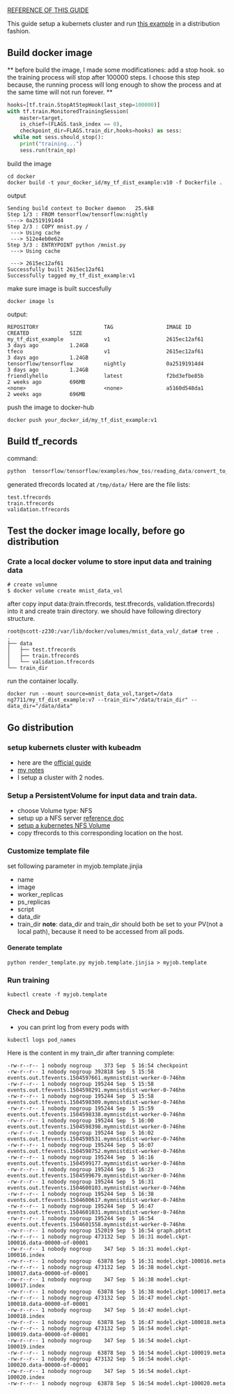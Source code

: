 [REFERENCE OF THIS GUIDE](https://github.com/tensorflow/ecosystem)

This guide setup  a kubernets cluster and run [this example](https://github.com/tensorflow/ecosystem/tree/master/kubernetes) in a distribution fashion.

## Build docker image
**
before build the image, I made some modificationes:
add a stop hook. so the training process will stop after 100000 steps.
I choose this step because, the running process will long enough to show the process and
at the same time will not run forever.
**
```python
hooks=[tf.train.StopAtStepHook(last_step=100000)]
with tf.train.MonitoredTrainingSession(
    master=target,
    is_chief=(FLAGS.task_index == 0),
    checkpoint_dir=FLAGS.train_dir,hooks=hooks) as sess:
  while not sess.should_stop():
    print("training...")
    sess.run(train_op)
```
build the image
```shell
cd docker
docker build -t your_docker_id/my_tf_dist_example:v10 -f Dockerfile .
```
output
```
Sending build context to Docker daemon   25.6kB
Step 1/3 : FROM tensorflow/tensorflow:nightly
 ---> 0a25191914d4
Step 2/3 : COPY mnist.py /
 ---> Using cache
 ---> 512e4eb0e62e
Step 3/3 : ENTRYPOINT python /mnist.py
 ---> Using cache

 ---> 2615ec12af61
Successfully built 2615ec12af61
Successfully tagged my_tf_dist_example:v1
```
make sure image is built succesfully
```shell
docker image ls
```
output:
```shell
REPOSITORY                     TAG                 IMAGE ID            CREATED             SIZE
my_tf_dist_example             v1                  2615ec12af61        3 days ago          1.24GB
tfeco                          v1                  2615ec12af61        3 days ago          1.24GB
tensorflow/tensorflow          nightly             0a25191914d4        3 days ago          1.24GB
friendlyhello                  latest              f2bd3efbe85b        2 weeks ago         696MB
<none>                         <none>              a5160d548da1        2 weeks ago         696MB
```
push the image to docker-hub
```shell
docker push your_docker_id/my_tf_dist_example:v1
```

## Build tf_records
command:
```python
python  tensorflow/tensorflow/examples/how_tos/reading_data/convert_to_records.py\
```
generated tfrecords located at `/tmp/data/`
Here are the file lists:
```
test.tfrecords
train.tfrecords
validation.tfrecords
```

## Test the docker image locally, before go distribution

### Crate a local docker volume to store input data and training data
```shell
# create volumne
$ docker volume create mnist_data_vol
```
after copy input data:(train.tfrecords, test.tfrecords, validation.tfrecords) into it and create train directory.
we should have following directory structure.
```
root@scott-z230:/var/lib/docker/volumes/mnist_data_vol/_data# tree .
.
├── data
│   ├── test.tfrecords
│   ├── train.tfrecords
│   └── validation.tfrecords
└── train_dir
```
run the container locally.
```shell
docker run --mount source=mnist_data_vol,target=/data ng7711/my_tf_dist_example:v7 --train_dir="/data/train_dir" --data_dir="/data/data"
```

## Go distribution

### setup kubernets cluster with kubeadm
* here are the [official guide](https://kubernetes.io/docs/setup/independent/install-kubeadm/)
* [my notes](https://github.com/scotthuang1989/tools_study/tree/master/kubernetes)
* I setup a cluster with 2 nodes.

### Setup a PersistentVolume for input data and train data.

* choose Volume type: NFS
* setup up a NFS server [reference doc](http://blog.csdn.net/scotthuang1989/article/details/77839772)
* [setup a kubernetes NFS Volume](https://github.com/scotthuang1989/tools_study/tree/master/kubernetes/nfspv)
* copy tfrecords to this corresponding location on the host.


### Customize template file

set following parameter in myjob.template.jinjia

* name
* image
* worker_replicas
* ps_replicas
* script
* data_dir
* train_dir
**note**: data_dir and train_dir should both be set to your PV(not a local path), because it need to be accessed from all pods.

#### Generate template
```shell
python render_template.py myjob.template.jinjia > myjob.template
```

### Run training

```shell
kubectl create -f myjob.template
```

### Check and Debug

* you can print log from every pods with

```
kubectl logs pod_names
```

Here is the content in my train_dir after tranning complete:
```shell
-rw-r--r-- 1 nobody nogroup    373 Sep  5 16:54 checkpoint
-rw-r--r-- 1 nobody nogroup 392818 Sep  5 15:58 events.out.tfevents.1504597661.mymnistdist-worker-0-746hm
-rw-r--r-- 1 nobody nogroup 195244 Sep  5 15:58 events.out.tfevents.1504598291.mymnistdist-worker-0-746hm
-rw-r--r-- 1 nobody nogroup 195244 Sep  5 15:58 events.out.tfevents.1504598309.mymnistdist-worker-0-746hm
-rw-r--r-- 1 nobody nogroup 195244 Sep  5 15:59 events.out.tfevents.1504598338.mymnistdist-worker-0-746hm
-rw-r--r-- 1 nobody nogroup 195244 Sep  5 16:00 events.out.tfevents.1504598398.mymnistdist-worker-0-746hm
-rw-r--r-- 1 nobody nogroup 195244 Sep  5 16:02 events.out.tfevents.1504598531.mymnistdist-worker-0-746hm
-rw-r--r-- 1 nobody nogroup 195244 Sep  5 16:07 events.out.tfevents.1504598752.mymnistdist-worker-0-746hm
-rw-r--r-- 1 nobody nogroup 195244 Sep  5 16:16 events.out.tfevents.1504599177.mymnistdist-worker-0-746hm
-rw-r--r-- 1 nobody nogroup 195244 Sep  5 16:23 events.out.tfevents.1504599679.mymnistdist-worker-0-746hm
-rw-r--r-- 1 nobody nogroup 195244 Sep  5 16:31 events.out.tfevents.1504600103.mymnistdist-worker-0-746hm
-rw-r--r-- 1 nobody nogroup 195244 Sep  5 16:38 events.out.tfevents.1504600617.mymnistdist-worker-0-746hm
-rw-r--r-- 1 nobody nogroup 195244 Sep  5 16:47 events.out.tfevents.1504601031.mymnistdist-worker-0-746hm
-rw-r--r-- 1 nobody nogroup 195244 Sep  5 16:54 events.out.tfevents.1504601558.mymnistdist-worker-0-746hm
-rw-r--r-- 1 nobody nogroup 152019 Sep  5 16:54 graph.pbtxt
-rw-r--r-- 1 nobody nogroup 473132 Sep  5 16:31 model.ckpt-100016.data-00000-of-00001
-rw-r--r-- 1 nobody nogroup    347 Sep  5 16:31 model.ckpt-100016.index
-rw-r--r-- 1 nobody nogroup  63878 Sep  5 16:31 model.ckpt-100016.meta
-rw-r--r-- 1 nobody nogroup 473132 Sep  5 16:38 model.ckpt-100017.data-00000-of-00001
-rw-r--r-- 1 nobody nogroup    347 Sep  5 16:38 model.ckpt-100017.index
-rw-r--r-- 1 nobody nogroup  63878 Sep  5 16:38 model.ckpt-100017.meta
-rw-r--r-- 1 nobody nogroup 473132 Sep  5 16:47 model.ckpt-100018.data-00000-of-00001
-rw-r--r-- 1 nobody nogroup    347 Sep  5 16:47 model.ckpt-100018.index
-rw-r--r-- 1 nobody nogroup  63878 Sep  5 16:47 model.ckpt-100018.meta
-rw-r--r-- 1 nobody nogroup 473132 Sep  5 16:54 model.ckpt-100019.data-00000-of-00001
-rw-r--r-- 1 nobody nogroup    347 Sep  5 16:54 model.ckpt-100019.index
-rw-r--r-- 1 nobody nogroup  63878 Sep  5 16:54 model.ckpt-100019.meta
-rw-r--r-- 1 nobody nogroup 473132 Sep  5 16:54 model.ckpt-100020.data-00000-of-00001
-rw-r--r-- 1 nobody nogroup    347 Sep  5 16:54 model.ckpt-100020.index
-rw-r--r-- 1 nobody nogroup  63878 Sep  5 16:54 model.ckpt-100020.meta
```
